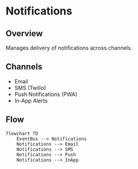 # Notifications

## Overview
Manages delivery of notifications across channels.

## Channels
- Email
- SMS (Twilio)
- Push Notifications (PWA)
- In-App Alerts

## Flow
```mermaid
flowchart TD
    EventBus --> Notifications
    Notifications --> Email
    Notifications --> SMS
    Notifications --> Push
    Notifications --> InApp
```
